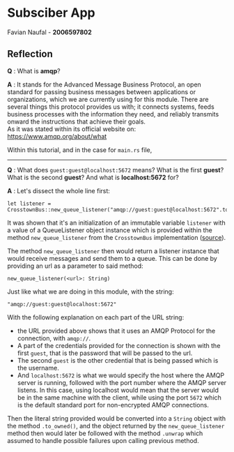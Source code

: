 # Subsciber App
Favian Naufal - **2006597802**


## Reflection
**Q** : What is **amqp**?

**A** : It stands for the Advanced Message Business Protocol, an open standard for passing business messages between applications or organizations, which we are currently using for this module. There are several things this protocol provides us with; it connects systems, feeds business processes with the information they need, and reliably transmits onward the instructions that achieve their goals. <br>
As it was stated within its official website on: https://www.amqp.org/about/what

Within this tutorial, and in the case for `main.rs` file, 

---
**Q** : What does `guest:guest@localhost:5672` means? What is the first **guest**? What is the second **guest**? And what is **localhost:5672** for?

**A** : Let's dissect the whole line first:
```
let listener = CrosstownBus::new_queue_listener("amqp://guest:guest@localhost:5672".to_owned()).unwrap();
```
It was shown that it's an initialization of an immutable variable `listener` with a value of a QueueListener object instance which is provided within the method `new_queue_listener` from the `CrosstownBus` implementation ([source](https://docs.rs/crosstown_bus/0.5.3/crosstown_bus/struct.CrosstownBus.html#method.new_queue_listener)). 

The method `new_queue_listener` then would return a listener instance that would receive messages and send them to a queue. This can be done by providing an url as a parameter to said method:
```
new_queue_listener(<url>: String)
```
Just like what we are doing in this module, with the string:
```
"amqp://guest:guest@localhost:5672"
```
With the following explanation on each part of the URL string:
- the URL provided above shows that it uses an AMQP Protocol for the connection, with `amqp://`.
- A part of the credentials provided for the connection is shown with the first `guest`, that is the password that will be passed to the url.
- The second `guest` is the other credential that is being passed which is the username.
- And `localhost:5672` is what we would specify the host where the AMQP server is running, followed with the port number where the AMQP server listens. In this case, using localhost would mean that the server would be in the same machine with the client, while using the port `5672` which is the default standard port for non-encrypted AMQP connections.

Then the literal string provided would be converted into a `String` object with the method `.to_owned()`, and the object returned by the `new_queue_listener` method then would later be followed with the method `.unwrap` which assumed to handle possible failures upon calling previous method. 
